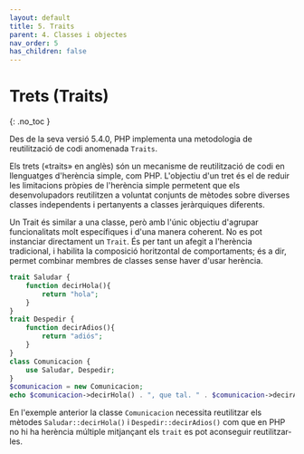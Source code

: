```yaml
---
layout: default
title: 5. Traits
parent: 4. Classes i objectes
nav_order: 5
has_children: false
---
```


# Trets (Traits)
{: .no_toc }


Des de la seva versió 5.4.0, PHP implementa una metodologia de
reutilització de codi anomenada `Traits`.


Els trets («traits» en anglès) són un mecanisme de reutilització de
codi en llenguatges d'herència simple, com PHP. L'objectiu d'un tret és
el de reduir les limitacions pròpies de l'herència simple permetent que
els desenvolupadors reutilitzen a voluntat conjunts de mètodes sobre
diverses classes independents i pertanyents a classes jeràrquiques
diferents. 

Un Trait és similar a una classe, però amb l'únic objectiu d'agrupar
funcionalitats molt específiques i d'una manera coherent. No es pot
instanciar directament un `Trait`. És per tant un afegit a l'herència
tradicional, i habilita la composició horitzontal de comportaments; és a
dir, permet combinar membres de classes sense haver d'usar herència.

```php   
trait Saludar {
    function decirHola(){
        return "hola";
    }
}
trait Despedir {
    function decirAdios(){
        return "adiós";
    }
}
class Comunicacion {
    use Saludar, Despedir;
}
$comunicacion = new Comunicacion;
echo $comunicacion->decirHola() . ", que tal. " . $comunicacion->decirAdios();
```

En l'exemple anterior la classe `Comunicacion` necessita reutilitzar els mètodes `Saludar::decirHola()` i 
`Despedir::decirAdios()` com que en PHP no hi ha herència múltiple mitjançant els `trait` es pot aconseguir 
reutilitzar-les.  